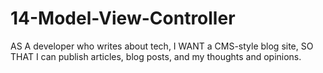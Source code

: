 # 14-Model-View-Controller
AS A developer who writes about tech, I WANT a CMS-style blog site, SO THAT I can publish articles, blog posts, and my thoughts and opinions.
